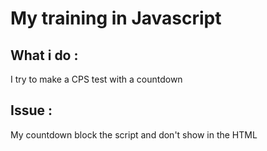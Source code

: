 # My training in Javascript

## What i do :
  I try to make a CPS test with a countdown

## Issue :
  My countdown block the script and don't show in the HTML
